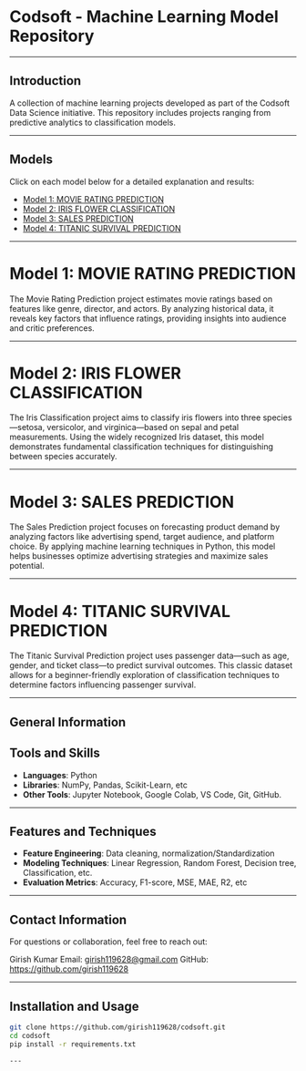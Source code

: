 # Codsoft - Machine Learning Model Repository

---

## Introduction
A collection of machine learning projects developed as part of the Codsoft Data Science initiative. This repository includes projects ranging from predictive analytics to classification models.

---

## Models
Click on each model below for a detailed explanation and results:

- [Model 1: MOVIE RATING PREDICTION](#movie-rating-prediction)
- [Model 2: IRIS FLOWER CLASSIFICATION](#iris-flower-classification)
- [Model 3: SALES PREDICTION](#sales-prediction)
- [Model 4: TITANIC SURVIVAL PREDICTION](#titanic-survival-prediction)

---

# Model 1: MOVIE RATING PREDICTION
The Movie Rating Prediction project estimates movie ratings based on features like genre, director, and actors. By analyzing historical data, it reveals key factors that influence ratings, providing insights into audience and critic preferences.

---

# Model 2: IRIS FLOWER CLASSIFICATION
The Iris Classification project aims to classify iris flowers into three species—setosa, versicolor, and virginica—based on sepal and petal measurements. Using the widely recognized Iris dataset, this model demonstrates fundamental classification techniques for distinguishing between species accurately.

---

# Model 3: SALES PREDICTION
The Sales Prediction project focuses on forecasting product demand by analyzing factors like advertising spend, target audience, and platform choice. By applying machine learning techniques in Python, this model helps businesses optimize advertising strategies and maximize sales potential.

---

# Model 4: TITANIC SURVIVAL PREDICTION
The Titanic Survival Prediction project uses passenger data—such as age, gender, and ticket class—to predict survival outcomes. This classic dataset allows for a beginner-friendly exploration of classification techniques to determine factors influencing passenger survival.

---

## General Information
## Tools and Skills
- **Languages**: Python
- **Libraries**: NumPy, Pandas, Scikit-Learn, etc
- **Other Tools**: Jupyter Notebook, Google Colab, VS Code, Git, GitHub.

---

## Features and Techniques
- **Feature Engineering**: Data cleaning, normalization/Standardization
- **Modeling Techniques**: Linear Regression, Random Forest, Decision tree, Classification, etc.
- **Evaluation Metrics**: Accuracy, F1-score, MSE, MAE, R2, etc

---

## Contact Information
For questions or collaboration, feel free to reach out:

Girish Kumar
Email: girish119628@gmail.com
GitHub: https://github.com/girish119628

---

## Installation and Usage
```bash
git clone https://github.com/girish119628/codsoft.git
cd codsoft
pip install -r requirements.txt

---
